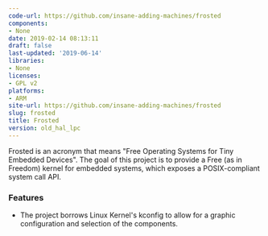 ```yaml
---
code-url: https://github.com/insane-adding-machines/frosted
components:
- None
date: 2019-02-14 08:13:11
draft: false
last-updated: '2019-06-14'
libraries:
- None
licenses:
- GPL v2
platforms:
- ARM
site-url: https://github.com/insane-adding-machines/frosted
slug: frosted
title: Frosted
version: old_hal_lpc
---
```

Frosted is an acronym that means "Free Operating Systems for Tiny Embedded Devices". The goal of this project is to provide a Free (as in Freedom) kernel for embedded systems, which exposes a POSIX-compliant system call API.

<!--more-->

### Features
- The project borrows Linux Kernel's kconfig to allow for a graphic configuration and selection of the components.


